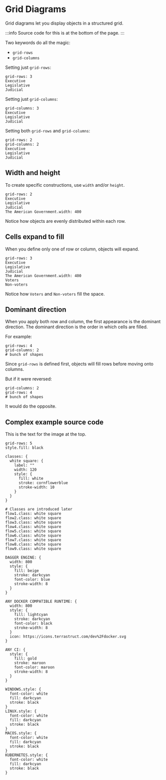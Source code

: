 # Grid Diagrams

Grid diagrams let you display objects in a structured grid.

<div className="embedSVG" dangerouslySetInnerHTML={{__html: require('@site/static/img/generated/grid.svg2')}}></div>

:::info
Source code for this is at the bottom of the page.
:::

Two keywords do all the magic:
- `grid-rows`
- `grid-columns`


Setting just `grid-rows`:

```d2
grid-rows: 3
Executive
Legislative
Judicial
```

<div className="embedSVG" dangerouslySetInnerHTML={{__html: require('@site/static/img/generated/grid-2.svg2')}}></div>

Setting just `grid-columns`:

```d2
grid-columns: 3
Executive
Legislative
Judicial
```

<div className="embedSVG" dangerouslySetInnerHTML={{__html: require('@site/static/img/generated/grid-3.svg2')}}></div>

Setting both `grid-rows` and `grid-columns`:

```d2
grid-rows: 2
grid-columns: 2
Executive
Legislative
Judicial
```

<div className="embedSVG" dangerouslySetInnerHTML={{__html: require('@site/static/img/generated/grid-4.svg2')}}></div>

## Width and height

To create specific constructions, use `width` and/or `height`.

```d2
grid-rows: 2
Executive
Legislative
Judicial
The American Government.width: 400
```

<div className="embedSVG" dangerouslySetInnerHTML={{__html: require('@site/static/img/generated/grid-dimensions.svg2')}}></div>

Notice how objects are evenly distributed within each row.

## Cells expand to fill

When you define only one of row or column, objects will expand.

```d2
grid-rows: 3
Executive
Legislative
Judicial
The American Government.width: 400
Voters
Non-voters
```

Notice how `Voters` and `Non-voters` fill the space.

<div className="embedSVG" dangerouslySetInnerHTML={{__html: require('@site/static/img/generated/grid-fill.svg2')}}></div>

## Dominant direction

When you apply both row and column, the first appearance is the dominant direction. The
dominant direction is the order in which cells are filled.

For example:

```d2
grid-rows: 4
grid-columns: 2
# bunch of shapes
```

Since `grid-rows` is defined first, objects will fill rows before moving onto columns.

<div className="embedSVG" dangerouslySetInnerHTML={{__html: require('@site/static/img/generated/grid-row-dominant.svg2')}}></div>

But if it were reversed:

```d2
grid-columns: 2
grid-rows: 4
# bunch of shapes
```

It would do the opposite.

<div className="embedSVG" dangerouslySetInnerHTML={{__html: require('@site/static/img/generated/grid-column-dominant.svg2')}}></div>

## Complex example source code

This is the text for the image at the top.

```d2
grid-rows: 5
style.fill: black

classes: {
  white square: {
    label: ""
    width: 120
    style: {
      fill: white
      stroke: cornflowerblue
      stroke-width: 10
    }
  }
}

# Classes are introduced later
flow1.class: white square
flow2.class: white square
flow3.class: white square
flow4.class: white square
flow5.class: white square
flow6.class: white square
flow7.class: white square
flow8.class: white square
flow9.class: white square

DAGGER ENGINE: {
  width: 800
  style: {
    fill: beige
    stroke: darkcyan
    font-color: blue
    stroke-width: 8
  }
}

ANY DOCKER COMPATIBLE RUNTIME: {
  width: 800
  style: {
    fill: lightcyan
    stroke: darkcyan
    font-color: black
    stroke-width: 8
  }
  icon: https://icons.terrastruct.com/dev%2Fdocker.svg
}

ANY CI: {
  style: {
    fill: gold
    stroke: maroon
    font-color: maroon
    stroke-width: 8
  }
}

WINDOWS.style: {
  font-color: white
  fill: darkcyan
  stroke: black
}
LINUX.style: {
  font-color: white
  fill: darkcyan
  stroke: black
}
MACOS.style: {
  font-color: white
  fill: darkcyan
  stroke: black
}
KUBERNETES.style: {
  font-color: white
  fill: darkcyan
  stroke: black
}
```
